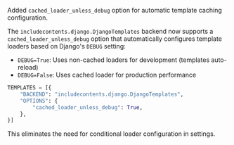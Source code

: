 Added `cached_loader_unless_debug` option for automatic template caching configuration.

The `includecontents.django.DjangoTemplates` backend now supports a `cached_loader_unless_debug` option that automatically configures template loaders based on Django's `DEBUG` setting:

- `DEBUG=True`: Uses non-cached loaders for development (templates auto-reload)
- `DEBUG=False`: Uses cached loader for production performance

```python
TEMPLATES = [{
    "BACKEND": "includecontents.django.DjangoTemplates",
    "OPTIONS": {
        "cached_loader_unless_debug": True,
    },
}]
```

This eliminates the need for conditional loader configuration in settings.